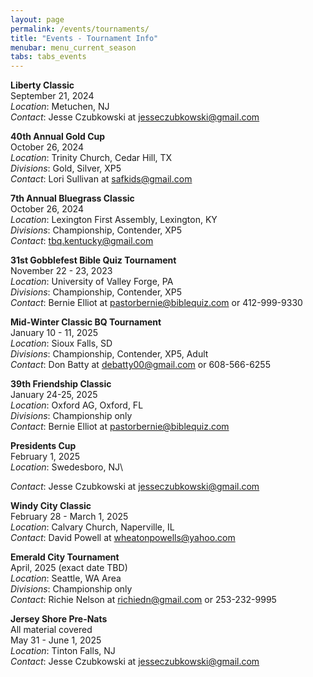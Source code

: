 ```yaml
---
layout: page
permalink: /events/tournaments/
title: "Events - Tournament Info"
menubar: menu_current_season
tabs: tabs_events
---
```


**Liberty Classic**\
September 21, 2024\
_Location_: Metuchen, NJ\
_Contact_: Jesse Czubkowski at [jesseczubkowski@gmail.com](mailto:jesseczubkowski@gmail.com)

**40th Annual Gold Cup**\
October 26, 2024\
_Location_: Trinity Church, Cedar Hill, TX\
_Divisions_: Gold, Silver, XP5\
_Contact_: Lori Sullivan at [safkids@gmail.com](mailto:safkids@gmail.com)

**7th Annual Bluegrass Classic**\
October 26, 2024\
_Location_: Lexington First Assembly, Lexington, KY\
_Divisions_: Championship, Contender, XP5\
_Contact_: [tbq.kentucky@gmail.com](mailto:tbq.kentucky@gmail.com)

**31st Gobblefest Bible Quiz Tournament**\
November 22 - 23, 2023\
_Location_: University of Valley Forge, PA\
_Divisions_: Championship, Contender, XP5\
_Contact_: Bernie Elliot at [pastorbernie@biblequiz.com](mailto:pastorbernie@biblequiz.com) or 412-999-9330

**Mid-Winter Classic BQ Tournament**\
January 10 - 11, 2025\
_Location_: Sioux Falls, SD\
_Divisions_: Championship, Contender, XP5, Adult\
_Contact_: Don Batty at [debatty00@gmail.com](mailto:debatty00@gmail.com) or 608-566-6255

**39th Friendship Classic**\
January 24-25, 2025\
_Location_: Oxford AG, Oxford, FL\
_Divisions_: Championship only\
_Contact_: Bernie Elliot at [pastorbernie@biblequiz.com](mailto:pastorbernie@biblequiz.com)

<!-- **Razorback XP5 Invitational**\
February 3, 2025\
*Location*: First Assembly of God, 2466 US-65, Clinton, Arkansas, 72031\
*Contact*: Johnny Hunter at [arkansastbq@outlook.com](mailto:arkansastbq@outlook.com) or 574-214-5166 -->

**Presidents Cup**\
February 1, 2025\
_Location_: Swedesboro, NJ\

<!-- _Divisions_: Championship, Contender\ -->

_Contact_: Jesse Czubkowski at [jesseczubkowski@gmail.com](mailto:jesseczubkowski@gmail.com)

**Windy City Classic**\
February 28 - March 1, 2025\
_Location_: Calvary Church, Naperville, IL\
_Contact_: David Powell at [wheatonpowells@yahoo.com](mailto:wheatonpowells@yahoo.com)

**Emerald City Tournament**\
April, 2025 (exact date TBD)\
_Location_: Seattle, WA Area\
_Divisions_: Championship only\
_Contact_: Richie Nelson at [richiedn@gmail.com](mailto:richiedn@gmail.com) or 253-232-9995

**Jersey Shore Pre-Nats**\
All material covered\
May 31 - June 1, 2025\
_Location_: Tinton Falls, NJ\
_Contact_: Jesse Czubkowski at [jesseczubkowski@gmail.com](mailto:jesseczubkowski@gmail.com)
